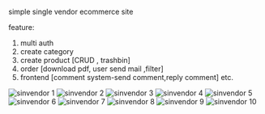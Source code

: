 simple single vendor ecommerce site 

feature:
1) multi auth
2) create category
3) create product [CRUD , trashbin]
4) order [download pdf, user send mail ,filter] 
5) frontend [comment system-send comment,reply comment] etc.

![sinvendor 1](https://github.com/Arifurrahmanrifat29112002/single_vendor_ecommerce/assets/98427204/d4534c20-7741-459b-bcb9-fe12095a03d8)
![sinvendor 2](https://github.com/Arifurrahmanrifat29112002/single_vendor_ecommerce/assets/98427204/97c78e70-7377-4594-b4b6-736d431436b8)
![sinvendor 3](https://github.com/Arifurrahmanrifat29112002/single_vendor_ecommerce/assets/98427204/1f63e8da-8c81-4120-958a-a3515908eddb)
![sinvendor 4](https://github.com/Arifurrahmanrifat29112002/single_vendor_ecommerce/assets/98427204/996e1262-31e0-4c98-9006-2d268478ac68)
![sinvendor 5](https://github.com/Arifurrahmanrifat29112002/single_vendor_ecommerce/assets/98427204/a0e48aa7-a613-4d11-b5c0-00a02e325ce2)
![sinvendor 6](https://github.com/Arifurrahmanrifat29112002/single_vendor_ecommerce/assets/98427204/abed98db-882f-481d-b1d4-1656db061150)
![sinvendor 7](https://github.com/Arifurrahmanrifat29112002/single_vendor_ecommerce/assets/98427204/f7016439-13cc-483b-b80d-b0a57b4ec746)
![sinvendor 8](https://github.com/Arifurrahmanrifat29112002/single_vendor_ecommerce/assets/98427204/6be74a13-daec-4ac8-b8dd-e1ecefb325f6)
![sinvendor 9](https://github.com/Arifurrahmanrifat29112002/single_vendor_ecommerce/assets/98427204/fa3abaab-3b6e-405a-9241-9b53252de0f4)
![sinvendor 10](https://github.com/Arifurrahmanrifat29112002/single_vendor_ecommerce/assets/98427204/b501268e-f587-4f1c-b823-0c716875a0e6)


